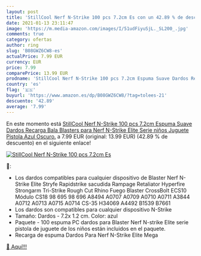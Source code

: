```yaml
---
layout: post
title: 'StillCool Nerf N-Strike 100 pcs 7.2cm Es con un 42.89 % de descuento'
date: 2021-01-13 23:11:47
image: 'https://m.media-amazon.com/images/I/51udFiyuSjL._SL200_.jpg'
comments: true
category: ofertas
author: ring
slug: 'B08GWZ6CW8-es'
actualPrice: 7.99 EUR
currency: EUR
price: 7.99
comparePrice: 13.99 EUR
prodname: 'StillCool Nerf N-Strike 100 pcs 7.2cm Espuma Suave Dardos Recarga Bala Blasters para Nerf N-Strike Elite Serie niños Juguete Pistola Azul Oscuro.'
country: 'es'
flag: '🇪🇸'
buyurl: 'https://www.amazon.es/dp/B08GWZ6CW8/?tag=tolees-21'
descuento: '42.89'
average: '7.99'
---
```


En este momento está [StillCool Nerf N-Strike 100 pcs 7.2cm Espuma Suave Dardos Recarga Bala Blasters para Nerf N-Strike Elite Serie niños Juguete Pistola Azul Oscuro.](https://www.amazon.es/dp/B08GWZ6CW8/?tag=tolees-21) a 7.99 EUR (original: 13.99 EUR) (42.89 %  de descuento) en el siguiente enlace!

[![StillCool Nerf N-Strike 100 pcs 7.2cm Es](https://m.media-amazon.com/images/I/51udFiyuSjL._SL200_.jpg)](https://www.amazon.es/dp/B08GWZ6CW8/?tag=tolees-21)

🔎:

- Los dardos compatibles para cualquier dispositivo de Blaster Nerf N-Strike Elite Stryfe Rapidstrike sacudida Rampage Retaliator Hyperfire Strongarm Tri-Strike Rough Cut Rhino Fuego Blaster CrossBolt ECS10 Módulo CS18 98 695 98 696 A8494 A0707 A0709 A0710 A0711 A3844 A0712 A0713 A0715 A0714 CS-35 H34069 A4492 B1539 B7661
- Los dardos son compatibles para cualquier dispositivo N-Strike
- Tamaño: Dardos - 7.2x 1.2 cm. Color: azul
- Paquete - 100 espuma PC dardos para Blaster Nerf N-strike Elite serie pistola de juguete de los niños están incluidos en el paquete.
- Recarga de espuma Dardos Para Nerf N-Strike Elite Mega

[🛒 Aquí!!!](https://www.amazon.es/dp/B08GWZ6CW8/?tag=tolees-21)
